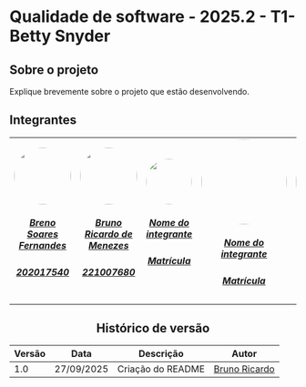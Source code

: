 # Qualidade de software - 2025.2 - T1- Betty Snyder

## Sobre o projeto
   Explique brevemente sobre o projeto que estão desenvolvendo. 

## Integrantes

<center>
<table style="margin-left: auto; margin-right: auto;">
    <tr>
        <td align="center">
            <a href="https://github.com/Brenofrds">
                <img style="border-radius: 50%; width: 100px; heigth: 100px" src="https://mulheresnacomputacao.com/wp-content/uploads/2010/12/sparck-jones.jpg?w=584" />
                <h5 class="text-center">Breno Soares Fernandes</h5>
                <h5 class="text-center">202017540</h5>
            </a>
        </td>
        <td align="center">
            <a href="https://github.com/EhOBruno">
                <img style="border-radius: 50%;  width: 100px; heigth: 100px" src="http://github.com/EhOBruno.png?q=tbn:ANd9GcRAUi3wIxO1RToN_FhwNdon8Xhiz53UFneKSg&s"/>
                <h5 class="text-center">Bruno Ricardo de Menezes</h5>
                <h5 class="text-center">221007680</h5>
            </a>
        </td><td align="center">
            <a href="link do github">
                <img style="border-radius: 50%;  width: 80px;heigth: 100px" src="https://www.giantbomb.com/a/uploads/scale_small/13/139866/2783526-roberta.jpg" />
                <h5 class="text-center">Nome do integrante</h5>
                <h5 class="text-center">Matrícula</h5>
            </a>
        </td><td align="center">
            <a href="link do github">
                <img style="border-radius: 50%;  width: 150px;heigth: 100px" src="https://upload.wikimedia.org/wikipedia/commons/thumb/6/62/Katherine_Johnson_at_NASA%2C_in_1966.jpg/250px-Katherine_Johnson_at_NASA%2C_in_1966.jpg"/>
                <h5 class="text-center">Nome do integrante</h5>
                <h5 class="text-center">Matrícula</h5>
            </a>
        </td><td align="center">
            <a href="link do github">
                <img style="border-radius: 50%;  width: 150px;heigth: 100px" src="https://s2.glbimg.com/M7i2Eovi6zB-rywedhQc355033E=/e.glbimg.com/og/ed/f/original/2019/08/09/hedy_lamarr_-_1940_1.jpg"/>
                <h5 class="text-center">Nome do integrante</h5>
                <h5 class="text-center">Matrícula</h5>
            </a>
        </td><td align="center">
            <a href="link do github">
                <img style="border-radius: 50%;  width: 150px;heigth: 100px" src="https://ik.imagekit.io/smdxc0e2g3/userscontent2-endpoint/images/ef3ac225-0a27-4267-b19c-390ac862caeb/80e4d68dd69eefb7d6fe2d41a0038293.jpg?tr=w-160,rt-0"/>
                <h5 class="text-center">Nome do integrante</h5>
                <h5 class="text-center">Matrícula</h5>
            </a>
        </td>
</table>

## Histórico de versão
 
| Versão | Data | Descrição  |  Autor |
|--------|------|------------|-----------|
| 1.0 | 27/09/2025 | Criação do README | [Bruno Ricardo](https://github.com/EhOBruno) |